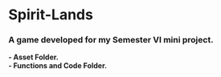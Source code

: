 # Spirit-Lands
### A game developed for my Semester VI mini project.
<strong>- Asset Folder.</strong> <br>
<strong>- Functions and Code Folder.</strong>
